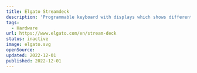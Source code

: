 ```yaml
---
title: Elgato Streamdeck
description: 'Programmable keyboard with displays which shows different keys depending on the context.'
tags:
  - Hardware
url: https://www.elgato.com/en/stream-deck
status: inactive
image: elgato.svg
openSource:
updated: 2022-12-01
published: 2022-12-01
---
```

